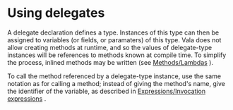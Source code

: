 

Using delegates
===============

A delegate declaration defines a type. Instances of this type can then be assigned to variables (or fields, or paramaters) of this type. Vala does not allow creating methods at runtime, and so the values of delegate-type instances will be references to methods known at compile time. To simplify the process, inlined methods may be written (see
[Methods/Lambdas](http://wiki.gnome.org/action/show/Projects/Vala/Manual/Export/Vala/Manual/Methods#Lambdas)
).

To call the method referenced by a delegate-type instance, use the same notation as for calling a method; instead of giving the method's name,
give the identifier of the variable, as described in
[Expressions/Invocation expressions](http://wiki.gnome.org/action/show/Projects/Vala/Manual/Export/Vala/Manual/Expressions#Invocation_expressions)
.

